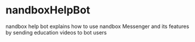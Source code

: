 # nandboxHelpBot
nandbox help bot explains how to use nandbox Messenger and its features by sending education videos to bot users 
